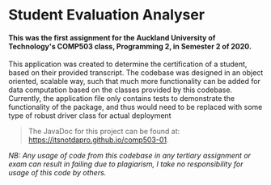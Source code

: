 # Student Evaluation Analyser
#### This was the first assignment for the Auckland University of Technology's COMP503 class, Programming 2, in Semester 2 of 2020.  

This application was created to determine the certification of a student, based on their provided transcript. The
codebase was designed in an object oriented, scalable way, such that much more functionality can be added for data
computation based on the classes provided by this codebase. Currently, the application file only contains tests to
demonstrate the functionality of the package, and thus would need to be replaced with some type of robust driver class 
for actual deployment

> The JavaDoc for this project can be found at: https://itsnotdapro.github.io/comp503-01. 


*NB: Any usage of code from this codebase in any tertiary assignment or exam can result in failing due to plagiarism,
I take no responsibility for usage of this code by others.*